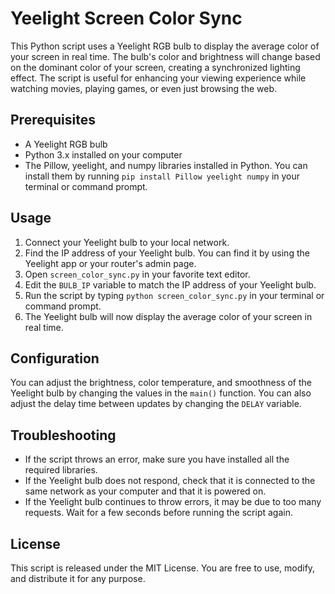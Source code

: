 # Yeelight Screen Color Sync

This Python script uses a Yeelight RGB bulb to display the average color of your screen in real time. The bulb's color and brightness will change based on the dominant color of your screen, creating a synchronized lighting effect. The script is useful for enhancing your viewing experience while watching movies, playing games, or even just browsing the web.

## Prerequisites

-   A Yeelight RGB bulb
-   Python 3.x installed on your computer
-   The Pillow, yeelight, and numpy libraries installed in Python. You can install them by running `pip install Pillow yeelight numpy` in your terminal or command prompt.

## Usage

1.  Connect your Yeelight bulb to your local network.
2.  Find the IP address of your Yeelight bulb. You can find it by using the Yeelight app or your router's admin page.
3.  Open `screen_color_sync.py` in your favorite text editor.
4.  Edit the `BULB_IP` variable to match the IP address of your Yeelight bulb.
5.  Run the script by typing `python screen_color_sync.py` in your terminal or command prompt.
6.  The Yeelight bulb will now display the average color of your screen in real time.

## Configuration

You can adjust the brightness, color temperature, and smoothness of the Yeelight bulb by changing the values in the `main()` function. You can also adjust the delay time between updates by changing the `DELAY` variable.

## Troubleshooting

-   If the script throws an error, make sure you have installed all the required libraries.
-   If the Yeelight bulb does not respond, check that it is connected to the same network as your computer and that it is powered on.
-   If the Yeelight bulb continues to throw errors, it may be due to too many requests. Wait for a few seconds before running the script again.

## License

This script is released under the MIT License. You are free to use, modify, and distribute it for any purpose.
